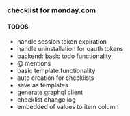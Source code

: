 ### checklist for monday.com

#### TODOS

- handle session token expiration
- handle uninstallation for oauth tokens
- backend: basic todo functionality
- @ mentions
- basic template functionality
- auto creation for checklists
- save as templates
- generate graphql client
- checklist change log
- embedded of values to item column